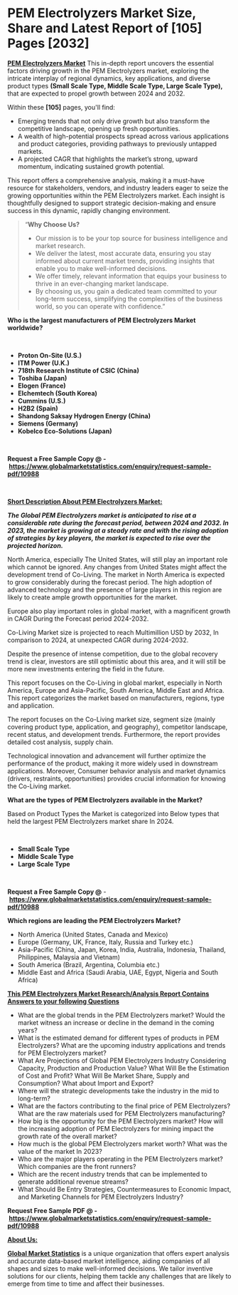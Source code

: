 <h1>PEM Electrolyzers Market Size, Share and Latest Report of [105] Pages [2032]</h1>
<p><a href="https://www.globalmarketstatistics.com/market-reports/pem-electrolyzers-market-10988"><strong>PEM Electrolyzers Market</strong></a> This in-depth report uncovers the essential factors driving growth in the PEM Electrolyzers market, exploring the intricate interplay of regional dynamics, key applications, and diverse product types <strong>(Small Scale Type, Middle Scale Type, Large Scale Type),</strong> that are expected to propel growth between 2024 and 2032.</p>
<p>Within these <strong>[105]</strong> pages, you'll find:</p>
<ul>
<li>Emerging trends that not only drive growth but also transform the competitive landscape, opening up fresh opportunities.</li>
<li>A wealth of high-potential prospects spread across various applications and product categories, providing pathways to previously untapped markets.</li>
<li>A projected CAGR that highlights the market&rsquo;s strong, upward momentum, indicating sustained growth potential.</li>
</ul>
<p>This report offers a comprehensive analysis, making it a must-have resource for stakeholders, vendors, and industry leaders eager to seize the growing opportunities within the PEM Electrolyzers market. Each insight is thoughtfully designed to support strategic decision-making and ensure success in this dynamic, rapidly changing environment.</p>
<blockquote class="">
<p>&ldquo;<strong>Why Choose Us? </strong></p>
<ul>
<li>Our mission is to be your top source for business intelligence and market research.</li>
<li>We deliver the latest, most accurate data, ensuring you stay informed about current market trends, providing insights that enable you to make well-informed decisions.</li>
<li>We offer timely, relevant information that equips your business to thrive in an ever-changing market landscape.</li>
<li>By choosing us, you gain a dedicated team committed to your long-term success, simplifying the complexities of the business world, so you can operate with confidence.&rdquo;</li>
</ul>
</blockquote>
<p><strong>Who is the largest manufacturers of PEM Electrolyzers Market worldwide?</strong></p>
<p>&nbsp;</p>
<ul>
<li><strong>Proton On-Site (U.S.)</strong></li>
<li><strong>ITM Power (U.K.)</strong></li>
<li><strong>718th Research Institute of CSIC (China)</strong></li>
<li><strong>Toshiba (Japan)</strong></li>
<li><strong>Elogen (France)</strong></li>
<li><strong>Elchemtech (South Korea)</strong></li>
<li><strong>Cummins (U.S.)</strong></li>
<li><strong>H2B2 (Spain)</strong></li>
<li><strong>Shandong Saksay Hydrogen Energy (China)</strong></li>
<li><strong>Siemens (Germany)</strong></li>
<li><strong>Kobelco Eco-Solutions (Japan)</strong></li>
</ul>
<p>&nbsp;</p>
<p><strong>Request a Free Sample Copy @ -&nbsp;</strong><a href="https://www.globalmarketstatistics.com/enquiry/request-sample-pdf/10988"><strong>https://www.globalmarketstatistics.com/enquiry/request-sample-pdf/10988</strong></a></p>
<p>&nbsp;</p>
<p><strong><u>Short Description About PEM Electrolyzers Market:</u></strong></p>
<p><strong><em>The Global PEM Electrolyzers market is anticipated to rise at a considerable rate during the forecast period, between 2024 and 2032. In 2023, the market is growing at a steady rate and with the rising adoption of strategies by key players, the market is expected to rise over the projected horizon.</em></strong></p>
<p>North America, especially The United States, will still play an important role which cannot be ignored. Any changes from United States might affect the development trend of Co-Living. The market in North America is expected to grow considerably during the forecast period. The high adoption of advanced technology and the presence of large players in this region are likely to create ample growth opportunities for the market.</p>
<p>Europe also play important roles in global market, with a magnificent growth in CAGR During the Forecast period 2024-2032.</p>
<p>Co-Living Market size is projected to reach Multimillion USD by 2032, In comparison to 2024, at unexpected CAGR during 2024-2032.</p>
<p>Despite the presence of intense competition, due to the global recovery trend is clear, investors are still optimistic about this area, and it will still be more new investments entering the field in the future.</p>
<p>This report focuses on the Co-Living in global market, especially in North America, Europe and Asia-Pacific, South America, Middle East and Africa. This report categorizes the market based on manufacturers, regions, type and application.</p>
<p>The report focuses on the Co-Living market size, segment size (mainly covering product type, application, and geography), competitor landscape, recent status, and development trends. Furthermore, the report provides detailed cost analysis, supply chain.</p>
<p>Technological innovation and advancement will further optimize the performance of the product, making it more widely used in downstream applications. Moreover, Consumer behavior analysis and market dynamics (drivers, restraints, opportunities) provides crucial information for knowing the Co-Living market.</p>
<p><strong>What are the types of PEM Electrolyzers available in the Market?</strong></p>
<p>Based on Product Types the Market is categorized into Below types that held the largest PEM Electrolyzers market share In 2024.</p>
<p>&nbsp;</p>
<ul>
<li><strong>Small Scale Type</strong></li>
<li><strong>Middle Scale Type</strong></li>
<li><strong>Large Scale Type</strong></li>
</ul>
<p>&nbsp;</p>
<p><strong>Request a Free Sample Copy @</strong>&nbsp;-&nbsp;<a href="https://www.globalmarketstatistics.com/enquiry/request-sample-pdf/10988"><strong>https://www.globalmarketstatistics.com/enquiry/request-sample-pdf/10988</strong></a></p>
<p><strong>Which regions are leading the PEM Electrolyzers Market?</strong></p>
<ul>
<li>North America (United States, Canada and Mexico)</li>
<li>Europe (Germany, UK, France, Italy, Russia and Turkey etc.)</li>
<li>Asia-Pacific (China, Japan, Korea, India, Australia, Indonesia, Thailand, Philippines, Malaysia and Vietnam)</li>
<li>South America (Brazil, Argentina, Columbia etc.)</li>
<li>Middle East and Africa (Saudi Arabia, UAE, Egypt, Nigeria and South Africa)</li>
</ul>
<p><strong><u>This PEM Electrolyzers Market Research/Analysis Report Contains Answers to your following Questions</u></strong></p>
<ul>
<li>What are the global trends in the PEM Electrolyzers market? Would the market witness an increase or decline in the demand in the coming years?</li>
<li>What is the estimated demand for different types of products in PEM Electrolyzers? What are the upcoming industry applications and trends for PEM Electrolyzers market?</li>
<li>What Are Projections of Global PEM Electrolyzers Industry Considering Capacity, Production and Production Value? What Will Be the Estimation of Cost and Profit? What Will Be Market Share, Supply and Consumption? What about Import and Export?</li>
<li>Where will the strategic developments take the industry in the mid to long-term?</li>
<li>What are the factors contributing to the final price of PEM Electrolyzers? What are the raw materials used for PEM Electrolyzers manufacturing?</li>
<li>How big is the opportunity for the PEM Electrolyzers market? How will the increasing adoption of PEM Electrolyzers for mining impact the growth rate of the overall market?</li>
<li>How much is the global PEM Electrolyzers market worth? What was the value of the market In 2023?</li>
<li>Who are the major players operating in the PEM Electrolyzers market? Which companies are the front runners?</li>
<li>Which are the recent industry trends that can be implemented to generate additional revenue streams?</li>
<li>What Should Be Entry Strategies, Countermeasures to Economic Impact, and Marketing Channels for PEM Electrolyzers Industry?</li>
</ul>
<p><strong>Request Free Sample PDF @ -&nbsp;</strong><a href="https://www.globalmarketstatistics.com/enquiry/request-sample-pdf/10988"><strong>https://www.globalmarketstatistics.com/enquiry/request-sample-pdf/10988</strong></a></p>
<p><strong><u>About Us:</u></strong></p>
<p><a href="https://www.globalmarketstatistics.com/"><strong>Global Market Statistics</strong></a>&nbsp;is a unique organization that offers expert analysis and accurate data-based market intelligence, aiding companies of all shapes and sizes to make well-informed decisions. We tailor inventive solutions for our clients, helping them tackle any challenges that are likely to emerge from time to time and affect their businesses.</p>